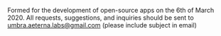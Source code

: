 Formed for the development of open-source apps on the 6th of March 2020.
All requests, suggestions, and inquiries should be sent to umbra.aeterna.labs@gmail.com (please include subject in email)
